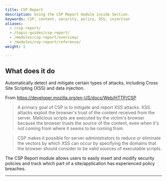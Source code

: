 ```yaml
---
title: CSP Report
description: Using the CSP Report module inside Section.
keywords: CSP, content, security, policy, XSS, injection
aliases:
  - /csp-report/
  - /topic-guides/csp-report/
  - /modules/csp-report/overview/
  - /modules/csp-report/reference/
weight: 1

---
```


## What does it do

Automatically detect and mitigate certain types of attacks, including Cross Site Scripting (XSS) and data injection.

From https://developer.mozilla.org/en-US/docs/Web/HTTP/CSP

> A primary goal of CSP is to mitigate and report XSS attacks. XSS attacks exploit the browser's trust of the content received from the server. Malicious scripts are executed by the victim's browser because the browser trusts the source of the content, even when it's not coming from where it seems to be coming from.

> CSP makes it possible for server administrators to reduce or eliminate the vectors by which XSS can occur by specifying the domains that the browser should consider to be valid sources of executable scripts.

The CSP Report module allows users to easily insert and modify security policies and track which part of a site/application has experienced policy breaches.

---
